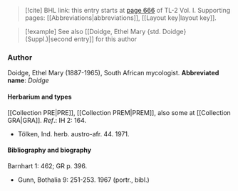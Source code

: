 > [!cite] BHL link: this entry starts at [page 666](https://www.biodiversitylibrary.org/page/33120797) of TL-2 Vol. I.
> Supporting pages: [[Abbreviations|abbreviations]], [[Layout key|layout key]].

> [!example] See also [[Doidge, Ethel Mary {std. Doidge} (Suppl.)|second entry]] for this author

### Author

Doidge, Ethel Mary (1887-1965), South African mycologist. 
**Abbreviated name**: *Doidge*

#### Herbarium and types

[[Collection PRE|PRE]], [[Collection PREM|PREM]], also some at [[Collection GRA|GRA]].
*Ref*.: IH 2: 164.
- Tölken, Ind. herb. austro-afr. 44. 1971.

#### Bibliography and biography

Barnhart 1: 462; GR p. 396.
- Gunn, Bothalia 9: 251-253. 1967 (portr., bibl.)

